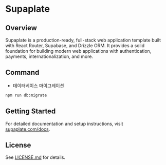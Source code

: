 # Supaplate

## Overview

Supaplate is a production-ready, full-stack web application template built with React Router, Supabase, and Drizzle ORM. It provides a solid foundation for building modern web applications with authentication, payments, internationalization, and more.

## Command

- 데이터베이스 마이그레이션

```bash
npm run db:migrate
```

## Getting Started

For detailed documentation and setup instructions, visit [supaplate.com/docs](https://supaplate.com/docs).

## License

See [LICENSE.md](./LICENSE.md) for details.
